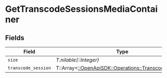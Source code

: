 # GetTranscodeSessionsMediaContainer


## Fields

| Field                                                                                                                                                                                                                                                                                                                                                                                                                                                                                                                                                                             | Type                                                                                                                                                                                                                                                                                                                                                                                                                                                                                                                                                                              | Required                                                                                                                                                                                                                                                                                                                                                                                                                                                                                                                                                                          | Description                                                                                                                                                                                                                                                                                                                                                                                                                                                                                                                                                                       | Example                                                                                                                                                                                                                                                                                                                                                                                                                                                                                                                                                                           |
| --------------------------------------------------------------------------------------------------------------------------------------------------------------------------------------------------------------------------------------------------------------------------------------------------------------------------------------------------------------------------------------------------------------------------------------------------------------------------------------------------------------------------------------------------------------------------------- | --------------------------------------------------------------------------------------------------------------------------------------------------------------------------------------------------------------------------------------------------------------------------------------------------------------------------------------------------------------------------------------------------------------------------------------------------------------------------------------------------------------------------------------------------------------------------------- | --------------------------------------------------------------------------------------------------------------------------------------------------------------------------------------------------------------------------------------------------------------------------------------------------------------------------------------------------------------------------------------------------------------------------------------------------------------------------------------------------------------------------------------------------------------------------------- | --------------------------------------------------------------------------------------------------------------------------------------------------------------------------------------------------------------------------------------------------------------------------------------------------------------------------------------------------------------------------------------------------------------------------------------------------------------------------------------------------------------------------------------------------------------------------------- | --------------------------------------------------------------------------------------------------------------------------------------------------------------------------------------------------------------------------------------------------------------------------------------------------------------------------------------------------------------------------------------------------------------------------------------------------------------------------------------------------------------------------------------------------------------------------------- |
| `size`                                                                                                                                                                                                                                                                                                                                                                                                                                                                                                                                                                            | *T.nilable(::Integer)*                                                                                                                                                                                                                                                                                                                                                                                                                                                                                                                                                            | :heavy_minus_sign:                                                                                                                                                                                                                                                                                                                                                                                                                                                                                                                                                                | N/A                                                                                                                                                                                                                                                                                                                                                                                                                                                                                                                                                                               | 1                                                                                                                                                                                                                                                                                                                                                                                                                                                                                                                                                                                 |
| `transcode_session`                                                                                                                                                                                                                                                                                                                                                                                                                                                                                                                                                               | T::Array<[::OpenApiSDK::Operations::TranscodeSession](../../models/operations/transcodesession.md)>                                                                                                                                                                                                                                                                                                                                                                                                                                                                               | :heavy_minus_sign:                                                                                                                                                                                                                                                                                                                                                                                                                                                                                                                                                                | N/A                                                                                                                                                                                                                                                                                                                                                                                                                                                                                                                                                                               | [{"audioChannels":1,"audioCodec":"opus","audioDecision":"transcode","complete":false,"container":"mkv","context":"streaming","duration":1445695,"error":false,"key":"vv3i2q2lax92qlzul1hbd4bx","maxOffsetAvailable":29.53,"minOffsetAvailable":3.003000020980835,"progress":1.7999999523162842,"protocol":"http","remaining":53,"size":-22,"sourceAudioCodec":"aac","sourceVideoCodec":"h264","speed":25.100000381469727,"subtitleDecision":"burn","throttled":false,"timeStamp":1705895805.4919229,"transcodeHwRequested":true,"videoCodec":"h264","videoDecision":"transcode"}] |